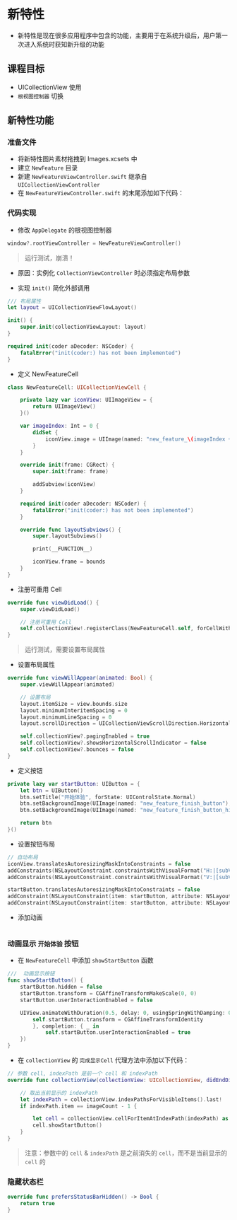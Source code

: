 # 新特性

* 新特性是现在很多应用程序中包含的功能，主要用于在系统升级后，用户第一次进入系统时获知新升级的功能

## 课程目标

* UICollectionView 使用
* `根视图控制器` 切换

## 新特性功能

### 准备文件

* 将新特性图片素材拖拽到 Images.xcsets 中
* 建立 `NewFeature` 目录
* 新建 `NewFeatureViewController.swift` 继承自 `UICollectionViewController`
* 在 `NewFeatureViewController.swift` 的末尾添加如下代码：

### 代码实现

* 修改 `AppDelegate` 的根视图控制器

```swift
window?.rootViewController = NewFeatureViewController()
```

> 运行测试，崩溃！

* 原因：实例化 `CollectionViewController` 时必须指定布局参数

* 实现 `init()` 简化外部调用

```swift
/// 布局属性
let layout = UICollectionViewFlowLayout()

init() {
    super.init(collectionViewLayout: layout)
}

required init(coder aDecoder: NSCoder) {
    fatalError("init(coder:) has not been implemented")
}
```

* 定义 NewFeatureCell

```swift
class NewFeatureCell: UICollectionViewCell {

    private lazy var iconView: UIImageView = {
        return UIImageView()
    }()

    var imageIndex: Int = 0 {
        didSet {
            iconView.image = UIImage(named: "new_feature_\(imageIndex + 1)")
        }
    }

    override init(frame: CGRect) {
        super.init(frame: frame)

        addSubview(iconView)
    }

    required init(coder aDecoder: NSCoder) {
        fatalError("init(coder:) has not been implemented")
    }

    override func layoutSubviews() {
        super.layoutSubviews()

        print(__FUNCTION__)

        iconView.frame = bounds
    }
}
```

* 注册可重用 Cell

```swift
override func viewDidLoad() {
    super.viewDidLoad()

    // 注册可重用 Cell
    self.collectionView!.registerClass(NewFeatureCell.self, forCellWithReuseIdentifier: reuseIdentifier)
}
```

> 运行测试，需要设置布局属性

* 设置布局属性

```swift
override func viewWillAppear(animated: Bool) {
    super.viewWillAppear(animated)

    // 设置布局
    layout.itemSize = view.bounds.size
    layout.minimumInteritemSpacing = 0
    layout.minimumLineSpacing = 0
    layout.scrollDirection = UICollectionViewScrollDirection.Horizontal

    self.collectionView?.pagingEnabled = true
    self.collectionView?.showsHorizontalScrollIndicator = false
    self.collectionView?.bounces = false
}
```

* 定义按钮

```swift
private lazy var startButton: UIButton = {
    let btn = UIButton()
    btn.setTitle("开始体验", forState: UIControlState.Normal)
    btn.setBackgroundImage(UIImage(named: "new_feature_finish_button"), forState: UIControlState.Normal)
    btn.setBackgroundImage(UIImage(named: "new_feature_finish_button_highlighted"), forState: UIControlState.Highlighted)

    return btn
}()
```

* 设置按钮布局

```swift
// 自动布局
iconView.translatesAutoresizingMaskIntoConstraints = false
addConstraints(NSLayoutConstraint.constraintsWithVisualFormat("H:|[subView]|", options: NSLayoutFormatOptions.AlignAllBaseline, metrics: nil, views: ["subView": iconView]))
addConstraints(NSLayoutConstraint.constraintsWithVisualFormat("V:|[subView]|", options: NSLayoutFormatOptions.AlignAllBaseline, metrics: nil, views: ["subView": iconView]))

startButton.translatesAutoresizingMaskIntoConstraints = false
addConstraint(NSLayoutConstraint(item: startButton, attribute: NSLayoutAttribute.CenterX, relatedBy: NSLayoutRelation.Equal, toItem: self, attribute: NSLayoutAttribute.CenterX, multiplier: 1.0, constant: 0))
addConstraint(NSLayoutConstraint(item: startButton, attribute: NSLayoutAttribute.Bottom, relatedBy: NSLayoutRelation.Equal, toItem: self, attribute: NSLayoutAttribute.Bottom, multiplier: 1.0, constant: -200))
```

* 添加动画

```swift

```


### 动画显示 `开始体验` 按钮

* 在 `NewFeatureCell` 中添加 `showStartButton` 函数

```swift
///  动画显示按钮
func showStartButton() {
    startButton.hidden = false
    startButton.transform = CGAffineTransformMakeScale(0, 0)
    startButton.userInteractionEnabled = false

    UIView.animateWithDuration(0.5, delay: 0, usingSpringWithDamping: 0.5, initialSpringVelocity: 5.0, options: UIViewAnimationOptions(rawValue: 0), animations: {
        self.startButton.transform = CGAffineTransformIdentity
        }, completion: { _ in
            self.startButton.userInteractionEnabled = true
    })
}
```

* 在 `collectionView` 的 `完成显示Cell` 代理方法中添加以下代码：

```swift
// 参数 cell, indexPath 是前一个 cell 和 indexPath
override func collectionView(collectionView: UICollectionView, didEndDisplayingCell cell: UICollectionViewCell, forItemAtIndexPath indexPath: NSIndexPath) {

    // 取出当前显示的 indexPath
    let indexPath = collectionView.indexPathsForVisibleItems().last!
    if indexPath.item == imageCount - 1 {

        let cell = collectionView.cellForItemAtIndexPath(indexPath) as! NewFeatureCell
        cell.showStartButton()
    }
}
```

> 注意：参数中的 `cell` & `indexPath` 是之前消失的 `cell`，而不是当前显示的 `cell` 的

### 隐藏状态栏

```swift
override func prefersStatusBarHidden() -> Bool {
    return true
}
```
